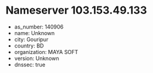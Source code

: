 # Nameserver 103.153.49.133

* as_number: 140906
* name: Unknown
* city: Gouripur
* country: BD
* organization: MAYA SOFT
* version: Unknown
* dnssec: true
